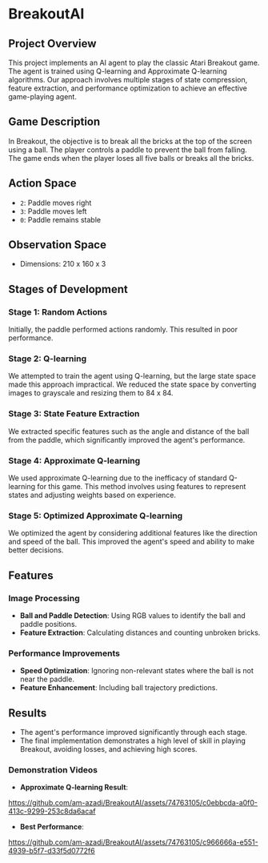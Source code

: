 # BreakoutAI

## Project Overview

This project implements an AI agent to play the classic Atari Breakout game. The agent is trained using Q-learning and Approximate Q-learning algorithms. Our approach involves multiple stages of state compression, feature extraction, and performance optimization to achieve an effective game-playing agent.

## Game Description

In Breakout, the objective is to break all the bricks at the top of the screen using a ball. The player controls a paddle to prevent the ball from falling. The game ends when the player loses all five balls or breaks all the bricks.

## Action Space
- `2`: Paddle moves right
- `3`: Paddle moves left
- `0`: Paddle remains stable

## Observation Space
- Dimensions: 210 x 160 x 3

## Stages of Development

### Stage 1: Random Actions
Initially, the paddle performed actions randomly. This resulted in poor performance.

### Stage 2: Q-learning
We attempted to train the agent using Q-learning, but the large state space made this approach impractical. We reduced the state space by converting images to grayscale and resizing them to 84 x 84.

### Stage 3: State Feature Extraction
We extracted specific features such as the angle and distance of the ball from the paddle, which significantly improved the agent's performance.

### Stage 4: Approximate Q-learning
We used approximate Q-learning due to the inefficacy of standard Q-learning for this game. This method involves using features to represent states and adjusting weights based on experience.

### Stage 5: Optimized Approximate Q-learning
We optimized the agent by considering additional features like the direction and speed of the ball. This improved the agent's speed and ability to make better decisions.

## Features

### Image Processing
- **Ball and Paddle Detection**: Using RGB values to identify the ball and paddle positions.
- **Feature Extraction**: Calculating distances and counting unbroken bricks.

### Performance Improvements
- **Speed Optimization**: Ignoring non-relevant states where the ball is not near the paddle.
- **Feature Enhancement**: Including ball trajectory predictions.

## Results
- The agent's performance improved significantly through each stage.
- The final implementation demonstrates a high level of skill in playing Breakout, avoiding losses, and achieving high scores.


### Demonstration Videos
- **Approximate Q-learning Result**:

https://github.com/am-azadi/BreakoutAI/assets/74763105/c0ebbcda-a0f0-413c-9299-253c8da6acaf


- **Best Performance**:

https://github.com/am-azadi/BreakoutAI/assets/74763105/c966666a-e551-4939-b5f7-d33f5d0772f6

